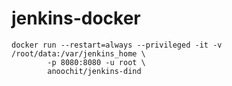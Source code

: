# jenkins-docker

    docker run --restart=always --privileged -it -v /root/data:/var/jenkins_home \
            -p 8080:8080 -u root \
            anoochit/jenkins-dind

